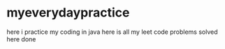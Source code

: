 # myeverydaypractice
here i practice my coding in java
here is all my leet code problems solved 
here done
